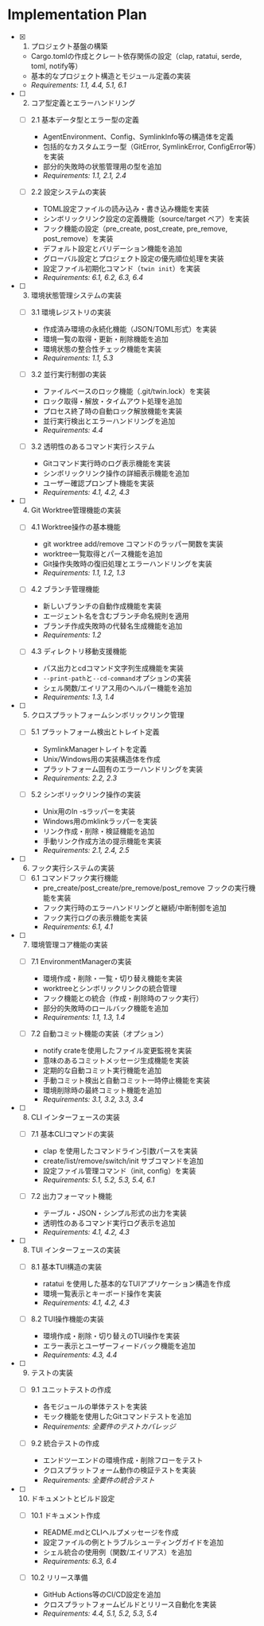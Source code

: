 # Implementation Plan

- [x] 1. プロジェクト基盤の構築
  - Cargo.tomlの作成とクレート依存関係の設定（clap, ratatui, serde, toml, notify等）
  - 基本的なプロジェクト構造とモジュール定義の実装
  - _Requirements: 1.1, 4.4, 5.1, 6.1_

- [ ] 2. コア型定義とエラーハンドリング
  - [ ] 2.1 基本データ型とエラー型の定義
    - AgentEnvironment、Config、SymlinkInfo等の構造体を定義
    - 包括的なカスタムエラー型（GitError, SymlinkError, ConfigError等）を実装
    - 部分的失敗時の状態管理用の型を追加
    - _Requirements: 1.1, 2.1, 2.4_

  - [ ] 2.2 設定システムの実装
    - TOML設定ファイルの読み込み・書き込み機能を実装
    - シンボリックリンク設定の定義機能（source/target ペア）を実装
    - フック機能の設定（pre_create, post_create, pre_remove, post_remove）を実装
    - デフォルト設定とバリデーション機能を追加
    - グローバル設定とプロジェクト設定の優先順位処理を実装
    - 設定ファイル初期化コマンド（`twin init`）を実装
    - _Requirements: 6.1, 6.2, 6.3, 6.4_

- [ ] 3. 環境状態管理システムの実装
  - [ ] 3.1 環境レジストリの実装
    - 作成済み環境の永続化機能（JSON/TOML形式）を実装
    - 環境一覧の取得・更新・削除機能を追加
    - 環境状態の整合性チェック機能を実装
    - _Requirements: 1.1, 5.3_

  - [ ] 3.2 並行実行制御の実装
    - ファイルベースのロック機能（.git/twin.lock）を実装
    - ロック取得・解放・タイムアウト処理を追加
    - プロセス終了時の自動ロック解放機能を実装
    - 並行実行検出とエラーハンドリングを追加
    - _Requirements: 4.4_

  - [ ] 3.2 透明性のあるコマンド実行システム
    - Gitコマンド実行時のログ表示機能を実装
    - シンボリックリンク操作の詳細表示機能を追加
    - ユーザー確認プロンプト機能を実装
    - _Requirements: 4.1, 4.2, 4.3_

- [ ] 4. Git Worktree管理機能の実装
  - [ ] 4.1 Worktree操作の基本機能
    - git worktree add/remove コマンドのラッパー関数を実装
    - worktree一覧取得とパース機能を追加
    - Git操作失敗時の復旧処理とエラーハンドリングを実装
    - _Requirements: 1.1, 1.2, 1.3_

  - [ ] 4.2 ブランチ管理機能
    - 新しいブランチの自動作成機能を実装
    - エージェント名を含むブランチ命名規則を適用
    - ブランチ作成失敗時の代替名生成機能を追加
    - _Requirements: 1.2_

  - [ ] 4.3 ディレクトリ移動支援機能
    - パス出力とcdコマンド文字列生成機能を実装
    - `--print-path`と`--cd-command`オプションの実装
    - シェル関数/エイリアス用のヘルパー機能を追加
    - _Requirements: 1.3, 1.4_

- [ ] 5. クロスプラットフォームシンボリックリンク管理
  - [ ] 5.1 プラットフォーム検出とトレイト定義
    - SymlinkManagerトレイトを定義
    - Unix/Windows用の実装構造体を作成
    - プラットフォーム固有のエラーハンドリングを実装
    - _Requirements: 2.2, 2.3_

  - [ ] 5.2 シンボリックリンク操作の実装
    - Unix用のln -sラッパーを実装
    - Windows用のmklinkラッパーを実装
    - リンク作成・削除・検証機能を追加
    - 手動リンク作成方法の提示機能を実装
    - _Requirements: 2.1, 2.4, 2.5_

- [ ] 6. フック実行システムの実装
  - [ ] 6.1 コマンドフック実行機能
    - pre_create/post_create/pre_remove/post_remove フックの実行機能を実装
    - フック実行時のエラーハンドリングと継続/中断制御を追加
    - フック実行ログの表示機能を実装
    - _Requirements: 6.1, 4.1_

- [ ] 7. 環境管理コア機能の実装
  - [ ] 7.1 EnvironmentManagerの実装
    - 環境作成・削除・一覧・切り替え機能を実装
    - worktreeとシンボリックリンクの統合管理
    - フック機能との統合（作成・削除時のフック実行）
    - 部分的失敗時のロールバック機能を追加
    - _Requirements: 1.1, 1.3, 1.4_

  - [ ] 7.2 自動コミット機能の実装（オプション）
    - notify crateを使用したファイル変更監視を実装
    - 意味のあるコミットメッセージ生成機能を実装
    - 定期的な自動コミット実行機能を追加
    - 手動コミット検出と自動コミット一時停止機能を実装
    - 環境削除時の最終コミット機能を追加
    - _Requirements: 3.1, 3.2, 3.3, 3.4_

- [ ] 8. CLI インターフェースの実装
  - [ ] 7.1 基本CLIコマンドの実装
    - clap を使用したコマンドライン引数パースを実装
    - create/list/remove/switch/init サブコマンドを追加
    - 設定ファイル管理コマンド（init, config）を実装
    - _Requirements: 5.1, 5.2, 5.3, 5.4, 6.1_

  - [ ] 7.2 出力フォーマット機能
    - テーブル・JSON・シンプル形式の出力を実装
    - 透明性のあるコマンド実行ログ表示を追加
    - _Requirements: 4.1, 4.2, 4.3_

- [ ] 8. TUI インターフェースの実装
  - [ ] 8.1 基本TUI構造の実装
    - ratatui を使用した基本的なTUIアプリケーション構造を作成
    - 環境一覧表示とキーボード操作を実装
    - _Requirements: 4.1, 4.2, 4.3_

  - [ ] 8.2 TUI操作機能の実装
    - 環境作成・削除・切り替えのTUI操作を実装
    - エラー表示とユーザーフィードバック機能を追加
    - _Requirements: 4.3, 4.4_

- [ ] 9. テストの実装
  - [ ] 9.1 ユニットテストの作成
    - 各モジュールの単体テストを実装
    - モック機能を使用したGitコマンドテストを追加
    - _Requirements: 全要件のテストカバレッジ_

  - [ ] 9.2 統合テストの作成
    - エンドツーエンドの環境作成・削除フローをテスト
    - クロスプラットフォーム動作の検証テストを実装
    - _Requirements: 全要件の統合テスト_

- [ ] 10. ドキュメントとビルド設定
  - [ ] 10.1 ドキュメント作成
    - README.mdとCLIヘルプメッセージを作成
    - 設定ファイルの例とトラブルシューティングガイドを追加
    - シェル統合の使用例（関数/エイリアス）を追加
    - _Requirements: 6.3, 6.4_

  - [ ] 10.2 リリース準備
    - GitHub Actions等のCI/CD設定を追加
    - クロスプラットフォームビルドとリリース自動化を実装
    - _Requirements: 4.4, 5.1, 5.2, 5.3, 5.4_